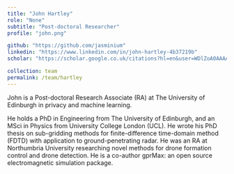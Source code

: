 ```yaml
---
title: "John Hartley"
role: "None"
subtitle: "Post-doctoral Researcher"
profile: "john.png"

github: "https://github.com/jasminium"
linkedin: "https://www.linkedin.com/in/john-hartley-4b37219b"
scholar: "https://scholar.google.co.uk/citations?hl=en&user=WDlZoA0AAAAJ"

collection: team
permalink: /team/hartley
---
```


John is a Post-doctoral Research Associate (RA) at The University of Edinburgh in privacy and
machine learning.

He holds a PhD in Engineering from The University of Edinburgh, and an MSci in Physics from
University College London (UCL). He wrote his PhD thesis on sub-gridding methods for
finite-difference time-domain method (FDTD) with application to ground-penetrating radar. He
was an RA at Northumbria University researching novel methods for drone formation control
and drone detection. He is a co-author gprMax: an open source electromagnetic simulation
package.